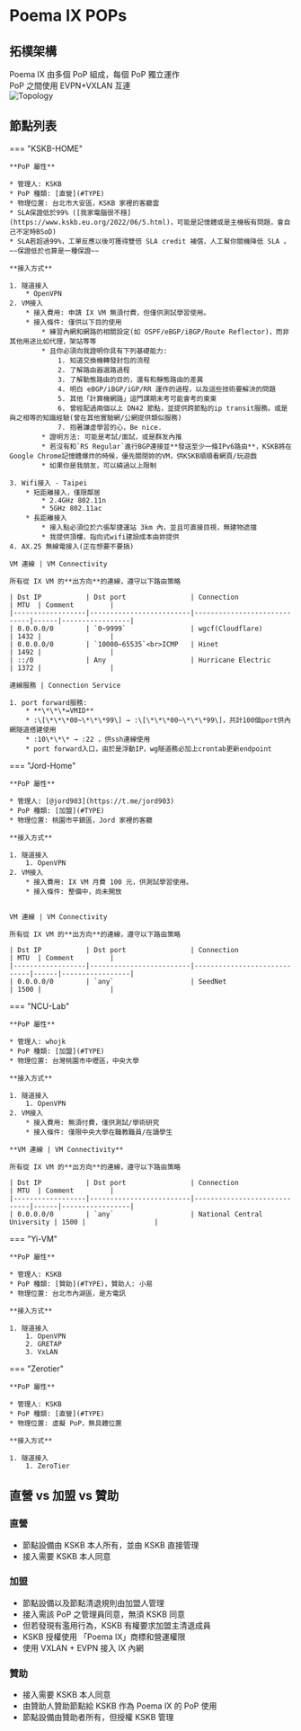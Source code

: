 # Poema IX POPs

## 拓樸架構

Poema IX 由多個 PoP 組成，每個 PoP 獨立運作  
PoP 之間使用 EVPN+VXLAN 互連  
![Topology](https://i.imgur.com/MtAmPL6.png)

## 節點列表

=== "KSKB-HOME"

    **PoP 屬性**  
    
    * 管理人: KSKB
    * PoP 種類: [直營](#TYPE)
    * 物理位置: 台北市大安區，KSKB 家裡的客廳雲
    * SLA保證低於99% ([我家電腦很不穩](https://www.kskb.eu.org/2022/06/5.html)，可能是記憶體或是主機板有問題，會自己不定時BSoD)  
    * SLA若超過99%，工單反應以後可獲得雙倍 SLA credit 補償，人工幫你關機降低 SLA 。~~保證低於也算是一種保證~~  
    
    **接入方式**  
    
    1. 隧道接入
        * OpenVPN
    2. VM接入
        * 接入費用: 申請 IX VM 無須付費，但僅供測試學習使用。
        * 接入條件: 僅供以下目的使用
            * 練習內網和網路的相關設定(如 OSPF/eBGP/iBGP/Route Reflector)，而非其他用途比如代理，架站等等
            * 且你必須向我證明你具有下列基礎能力:
                1. 知道交換機轉發封包的流程
                2. 了解路由器選路過程
                3. 了解動態路由的目的，還有和靜態路由的差異
                4. 明白 eBGP/iBGP/iGP/RR 運作的過程，以及這些技術要解決的問題
                5. 其他「計算機網路」這門課期末考可能會考的東東
                6. 曾經配過兩個以上 DN42 節點，並提供跨節點的ip transit服務。或是與之相等的知識經驗(曾在其他實驗網/公網提供類似服務)
                7. 抱著謙虛學習的心，Be nice.
            * 證明方法: 可能是考試/面試，或是群友內推
            * 若沒有和`RS Regular`進行BGP連接並**發送至少一條IPv6路由**，KSKB將在Google Chrome記憶體爆炸的時候，優先關閉妳的VM，供KSKB順順看網頁/玩遊戲  
            * 如果你是我朋友，可以繞過以上限制

    3. Wifi接入 - Taipei
        * 短距離接入，僅限鄰居
            * 2.4GHz 802.11n
            * 5GHz 802.11ac
        * 長距離接入
            * 接入點必須位於六張犁捷運站 3km 內，並且可直接目視，無建物遮擋
            * 我提供頂樓，指向式wifi建設成本由妳提供
    4. AX.25 無線電接入(正在想要不要搞)
    
    VM 連線 | VM Connectivity  
    
    所有從 IX VM 的**出方向**的連線，遵守以下路由策略
    
    | Dst IP           | Dst port                | Connection                  | MTU  | Comment         |
    |------------------|-------------------------|-----------------------------|------|-----------------|
    | 0.0.0.0/0        | `0~9999`                | wgcf(Cloudflare)            | 1432 |                 |
    | 0.0.0.0/0        | `10000~65535`<br>ICMP   | Hinet                       | 1492 |                 |
    | ::/0             | Any                     | Hurricane Electric          | 1372 |                 |
    
    連線服務 | Connection Service  
    
    1. port forward服務:
        * **\*\*\*=VMID**
        * :\[\*\*\*00~\*\*\*99\] → :\[\*\*\*00~\*\*\*99\]，共計100個port供內網隧道搭建使用  
        * :10\*\*\* → :22 ，供ssh連線使用
        * port forward入口，由於是浮動IP，wg隧道務必加上crontab更新endpoint

=== "Jord-Home"

    **PoP 屬性**  
    
    * 管理人: [@jord903](https://t.me/jord903)
    * PoP 種類: [加盟](#TYPE)
    * 物理位置: 桃園市平鎮區，Jord 家裡的客廳
    
    **接入方式**  
    
    1. 隧道接入
        1. OpenVPN
    2. VM接入
        * 接入費用: IX VM 月費 100 元，供測試學習使用。
        * 接入條件: 整備中，尚未開放

    
    VM 連線 | VM Connectivity  
    
    所有從 IX VM 的**出方向**的連線，遵守以下路由策略
    
    | Dst IP           | Dst port                | Connection                  | MTU  | Comment         |
    |------------------|-------------------------|-----------------------------|------|-----------------|
    | 0.0.0.0/0        | `any`                   | SeedNet                     | 1500 |                 |
    
=== "NCU-Lab"
    
    **PoP 屬性**  
    
    * 管理人: whojk
    * PoP 種類: [加盟](#TYPE)
    * 物理位置: 台灣桃園市中壢區，中央大學
    
    **接入方式**  
    
    1. 隧道接入
        1. OpenVPN
    2. VM接入
        * 接入費用: 無須付費，僅供測試/學術研究
        * 接入條件: 僅限中央大學在職教職員/在讀學生
    
    **VM 連線 | VM Connectivity**  
    
    所有從 IX VM 的**出方向**的連線，遵守以下路由策略
    
    | Dst IP           | Dst port                | Connection                  | MTU  | Comment         |
    |------------------|-------------------------|-----------------------------|------|-----------------|
    | 0.0.0.0/0        | `any`                   | National Central University | 1500 |                 |

=== "Yi-VM"

    **PoP 屬性**  
    
    * 管理人: KSKB
    * PoP 種類: [贊助](#TYPE)，贊助人: 小易
    * 物理位置: 台北市內湖區，是方電訊
    
    **接入方式**  
    
    1. 隧道接入
        1. OpenVPN
        2. GRETAP
        3. VxLAN

=== "Zerotier"

    **PoP 屬性**  
    
    * 管理人: KSKB
    * PoP 種類: [直營](#TYPE)
    * 物理位置: 虛擬 PoP，無具體位置
    
    **接入方式**  
    
    1. 隧道接入
        1. ZeroTier



## 直營 vs 加盟 vs 贊助<a name="TYPE"></a>

### 直營
* 節點設備由 KSKB 本人所有，並由 KSKB 直接管理
* 接入需要 KSKB 本人同意

### 加盟
* 節點設備以及節點清退規則由加盟人管理
* 接入需該 PoP 之管理員同意，無須 KSKB 同意
* 但若發現有濫用行為，KSKB 有權要求加盟主清退成員
* KSKB 授權使用 「Poema IX」商標和營運權限
* 使用 VXLAN + EVPN 接入 IX 內網

### 贊助
* 接入需要 KSKB 本人同意
* 由贊助人贊助節點給 KSKB 作為 Poema IX 的 PoP 使用
* 節點設備由贊助者所有，但授權 KSKB 管理
